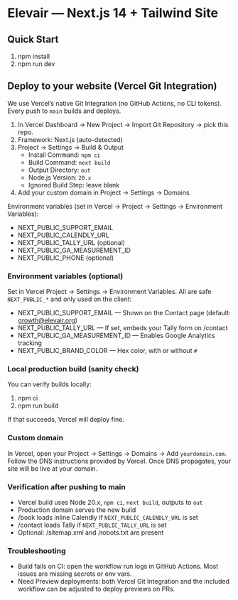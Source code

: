 # Elevair — Next.js 14 + Tailwind Site

## Quick Start
1) npm install
2) npm run dev

## Deploy to your website (Vercel Git Integration)

We use Vercel’s native Git Integration (no GitHub Actions, no CLI tokens). Every push to `main` builds and deploys.

1) In Vercel Dashboard → New Project → Import Git Repository → pick this repo.
2) Framework: Next.js (auto-detected)
3) Project → Settings → Build & Output
	- Install Command: `npm ci`
	- Build Command: `next build`
	- Output Directory: `out`
	- Node.js Version: `20.x`
	- Ignored Build Step: leave blank
4) Add your custom domain in Project → Settings → Domains.

Environment variables (set in Vercel → Project → Settings → Environment Variables):
- NEXT_PUBLIC_SUPPORT_EMAIL
- NEXT_PUBLIC_CALENDLY_URL
- NEXT_PUBLIC_TALLY_URL (optional)
- NEXT_PUBLIC_GA_MEASUREMENT_ID
- NEXT_PUBLIC_PHONE (optional)

### Environment variables (optional)
Set in Vercel Project → Settings → Environment Variables. All are safe `NEXT_PUBLIC_*` and only used on the client:
- NEXT_PUBLIC_SUPPORT_EMAIL — Shown on the Contact page (default: growth@elevair.org)
- NEXT_PUBLIC_TALLY_URL — If set, embeds your Tally form on /contact
- NEXT_PUBLIC_GA_MEASUREMENT_ID — Enables Google Analytics tracking
- NEXT_PUBLIC_BRAND_COLOR — Hex color, with or without `#`

### Local production build (sanity check)
You can verify builds locally:
1) npm ci
2) npm run build

If that succeeds, Vercel will deploy fine.

### Custom domain
In Vercel, open your Project → Settings → Domains → Add `yourdomain.com`. Follow the DNS instructions provided by Vercel. Once DNS propagates, your site will be live at your domain.

### Verification after pushing to main
- Vercel build uses Node 20.x, `npm ci`, `next build`, outputs to `out`
- Production domain serves the new build
- /book loads inline Calendly if `NEXT_PUBLIC_CALENDLY_URL` is set
- /contact loads Tally if `NEXT_PUBLIC_TALLY_URL` is set
- Optional: /sitemap.xml and /robots.txt are present

### Troubleshooting
- Build fails on CI: open the workflow run logs in GitHub Actions. Most issues are missing secrets or env vars.
- Need Preview deployments: both Vercel Git Integration and the included workflow can be adjusted to deploy previews on PRs.
